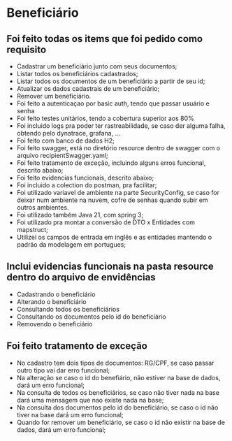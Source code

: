 # Beneficiário 

## Foi feito todas os items que foi pedido como requisito
- Cadastrar um beneficiário junto com seus documentos;
- Listar todos os beneficiários cadastrados;
- Listar todos os documentos de um beneficiário a partir de seu id;
- Atualizar os dados cadastrais de um beneficiário;
- Remover um beneficiário.
- Foi feito a autenticaçao por basic auth, tendo que passar usuário e senha
- Foi feito testes unitários, tendo a cobertura superior aos 80%
- Foi incluido logs pra poder ter rastreabilidade, se caso der alguma falha, obtendo pelo dynatrace, grafana, ...
- Foi feito com banco de dados H2;
- Foi feito swagger, está no diretório resource dentro de swagger com o arquivo recipientSwagger.yaml;
- Foi feito tratamento de exceção, incluindo alguns erros funcional, descrito abaixo;
- Foi feito evidencias funcionais, descrito abaixo;
- Foi incluido a colection do postman, pra facilitar;
- Foi utilizado variavel de ambiente na parte SecurityConfig, se caso for deixar num ambiente na nuvem, cofre de senhas quando subir em outros ambientes.
- Foi utilizado também Java 21, com spring 3;
- Foi utilizado pra montar a conversão de DTO x Entidades com mapstruct;
- Utilizei os campos de entrada em inglês e as entidades mantendo o padrão da modelagem em portugues;

## Inclui evidencias funcionais na pasta resource dentro do arquivo de envidências
- Cadastrando o beneficiário
- Alterando o beneficiário
- Consultando todos os beneficiários
- Consultando os documentos pelo id do beneficiário
- Removendo o beneficiário

## Foi feito tratamento de exceção
- No cadastro tem dois tipos de documentos: RG/CPF, se caso passar outro tipo vai dar erro funcional;
- Na alteração se caso o id do benefiário, não estiver na base de dados, dará um erro funcional;
- Na consulta de todos os beneficiários, se caso não tiver nada na base dará uma mensagem que nao existe nada na base;
- Na consulta dos documentos pelo id do beneficiário, se caso o id não tiver na base dará um erro funcional;
- Quando for remover um beneficiário, se caso o id não existir na base de dados, dará um erro funcional;





